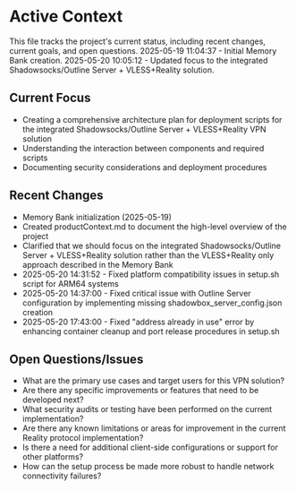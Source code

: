 # Active Context

This file tracks the project's current status, including recent changes, current goals, and open questions.
2025-05-19 11:04:37 - Initial Memory Bank creation.
2025-05-20 10:05:12 - Updated focus to the integrated Shadowsocks/Outline Server + VLESS+Reality solution.

## Current Focus

* Creating a comprehensive architecture plan for deployment scripts for the integrated Shadowsocks/Outline Server + VLESS+Reality VPN solution
* Understanding the interaction between components and required scripts
* Documenting security considerations and deployment procedures

## Recent Changes

* Memory Bank initialization (2025-05-19)
* Created productContext.md to document the high-level overview of the project
* Clarified that we should focus on the integrated Shadowsocks/Outline Server + VLESS+Reality solution rather than the VLESS+Reality only approach described in the Memory Bank
* 2025-05-20 14:31:52 - Fixed platform compatibility issues in setup.sh script for ARM64 systems
* 2025-05-20 14:37:00 - Fixed critical issue with Outline Server configuration by implementing missing shadowbox_server_config.json creation
* 2025-05-20 17:43:00 - Fixed "address already in use" error by enhancing container cleanup and port release procedures in setup.sh

## Open Questions/Issues

* What are the primary use cases and target users for this VPN solution?
* Are there any specific improvements or features that need to be developed next?
* What security audits or testing have been performed on the current implementation?
* Are there any known limitations or areas for improvement in the current Reality protocol implementation?
* Is there a need for additional client-side configurations or support for other platforms?
* How can the setup process be made more robust to handle network connectivity failures?